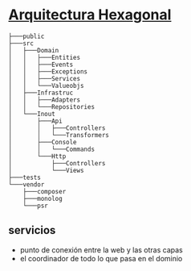 # [Arquitectura Hexagonal](https://www.youtube.com/watch?v=o-j1Sc_0BsA&list=PLHseQfu4Nn9fHNcLfF_ZP6noF24xtMtAf)

```ssh
├───public
├───src
│   ├───Domain
│   │   ├───Entities
│   │   ├───Events
│   │   ├───Exceptions
│   │   ├───Services
│   │   └───Valueobjs
│   ├───Infrastruc
│   │   ├───Adapters
│   │   └───Repositories
│   └───Inout
│       ├───Api
│       │   ├───Controllers
│       │   └───Transformers
│       ├───Console
│       │   └───Commands
│       └───Http
│           ├───Controllers
│           └───Views
├───tests
└───vendor
    ├───composer
    ├───monolog
    └───psr
```

## servicios
- punto de conexión entre la web y las otras capas
- el coordinador de todo lo que pasa en el dominio
